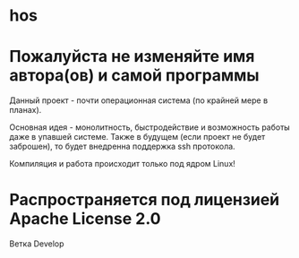 # hos

# Пожалуйста не изменяйте имя автора(ов) и самой программы

Данный проект - почти операционная система (по крайней мере в планах).

Основная идея - монолитность, быстродействие и возможность работы даже в упавшей системе.
Также в будущем (если проект не будет заброшен), то будет внедренна поддержка ssh протокола.

Компиляция и работа происходит только под ядром Linux!

# Распространяется под лицензией Apache License 2.0
Ветка Develop